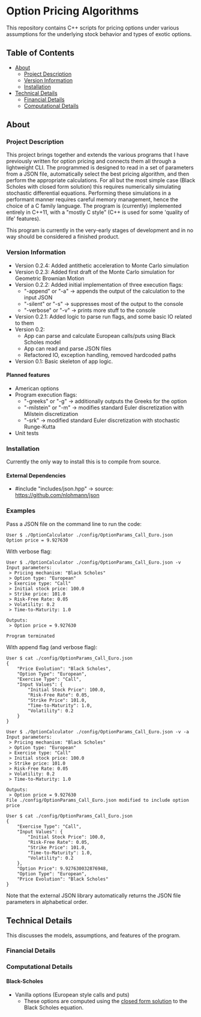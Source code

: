 # Option Pricing Algorithms

This repository contains C++ scripts for pricing options under various assumptions for the underlying stock behavior and types of exotic options.

## Table of Contents
- [About](https://github.com/Adam-Diehl/Option-Pricing-Revamped#about)
	- [Project Description](https://github.com/Adam-Diehl/Option-Pricing-Revamped#project-description)
	- [Version Information](https://github.com/Adam-Diehl/Option-Pricing-Revamped#version-information)
	- [Installation](https://github.com/Adam-Diehl/Option-Pricing-Revamped#installation)
- [Technical Details](https://github.com/Adam-Diehl/Option-Pricing-Revamped#technical-details)
	- [Financial Details](https://github.com/Adam-Diehl/Option-Pricing-Revamped#financial-details)
	- [Computational Details](https://github.com/Adam-Diehl/Option-Pricing-Revamped#computational-details)

## About
### Project Description
This project brings together and extends the various programs that I have previously written for option pricing and connects them all through a lightweight CLI. The programmed is designed to read in a set of parameters from a JSON file, automatically select the best pricing algorithm, and then perform the appropriate calculations. For all but the most simple case (Black Scholes with closed form solution) this requires numerically simulating stochastic differential equations. Performing these simulations in a performant manner requires careful memory management, hence the choice of a C family language. The program is (currently) implemented  entirely in C++11, with a "mostly C style" (C++ is used for some 'quality of life' features).

This program is currently in the very-early stages of development and in no way should be considered a finished product.

### Version Information
- Version 0.2.4: Added antithetic acceleration to Monte Carlo simulation 
- Version 0.2.3: Added first draft of the Monte Carlo simulation for Geometric Brownian Motion
- Version 0.2.2: Added initial implementation of three execution flags:
	- "-append" or "-a" -> appends the output of the calculation to the input JSON
	- "-silent" or "-s" -> suppresses most of the output to the console
	- "-verbose" or "-v" -> prints more stuff to the console
- Version 0.2.1: Added logic to parse run flags, and some basic IO related to them
- Version 0.2:
	- App can parse and calculate European calls/puts using Black Scholes model
	- App can read and parse JSON files
	- Refactored IO, exception handling, removed hardcoded paths
- Version 0.1: Basic skeleton of app logic.

#### Planned features
- American options
- Program execution flags:
	- "-greeks" or "-g" -> additionally outputs the Greeks for the option
	- "-milstein" or "-m" -> modifies standard Euler discretization with Milstein discretization
	- "-srk" -> modified standard Euler discretization with stochastic Runge-Kutta
- Unit tests

### Installation
Currently the only way to install this is to compile from source.

#### External Dependencies
- #include "includes/json.hpp" -> source: https://github.com/nlohmann/json

### Examples
Pass a JSON file on the command line to run the code:
```
User $ ./OptionCalculator ./config/OptionParams_Call_Euro.json
Option price = 9.927630
```
With verbose flag:
```
User $ ./OptionCalculator ./config/OptionParams_Call_Euro.json -v
Input parameters:
 > Pricing mechanism: "Black Scholes"
 > Option type: "European"
 > Exercise type: "Call"
 > Initial stock price: 100.0
 > Strike price: 101.0
 > Risk-Free Rate: 0.05
 > Volatility: 0.2
 > Time-to-Maturity: 1.0

Outputs:
 > Option price = 9.927630

Program terminated
```
With append flag (and verbose flag):
```
User $ cat ./config/OptionParams_Call_Euro.json
{
    "Price Evolution": "Black Scholes",
    "Option Type": "European",
    "Exercise Type": "Call",
    "Input Values": {
        "Initial Stock Price": 100.0,
        "Risk-Free Rate": 0.05,
        "Strike Price": 101.0,
        "Time-to-Maturity": 1.0,
        "Volatility": 0.2
    }
}

User $ ./OptionCalculator ./config/OptionParams_Call_Euro.json -v -a
Input parameters:
 > Pricing mechanism: "Black Scholes"
 > Option type: "European"
 > Exercise type: "Call"
 > Initial stock price: 100.0
 > Strike price: 101.0
 > Risk-Free Rate: 0.05
 > Volatility: 0.2
 > Time-to-Maturity: 1.0

Outputs:
 > Option price = 9.927630
File ./config/OptionParams_Call_Euro.json modified to include option price

User $ cat ./config/OptionParams_Call_Euro.json
{
    "Exercise Type": "Call",
    "Input Values": {
        "Initial Stock Price": 100.0,
        "Risk-Free Rate": 0.05,
        "Strike Price": 101.0,
        "Time-to-Maturity": 1.0,
        "Volatility": 0.2
    },
    "Option Price": 9.927630032876948,
    "Option Type": "European",
    "Price Evolution": "Black Scholes"
}
```
Note that the external JSON library automatically returns the JSON file parameters in alphabetical order.

## Technical Details

This discusses the models, assumptions, and features of the program.

### Financial Details

### Computational Details

#### Black-Scholes

- Vanilla options (European style calls and puts)
	- These options are computed using the [closed form solution](https://en.wikipedia.org/wiki/Black%E2%80%93Scholes_model#Black%E2%80%93Scholes_formula) to the Black Scholes equation.
